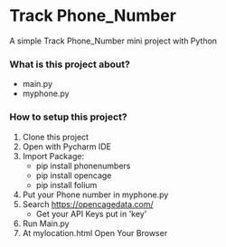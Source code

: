 # Track Phone_Number
A simple Track Phone_Number mini project with Python

### What is this project about?
- main.py
- myphone.py

### How to setup this project?
1. Clone this project
2. Open with Pycharm IDE
3. Import Package:
   - pip install phonenumbers
   - pip install opencage
   - pip install folium
4. Put your Phone number in myphone.py
5. Search https://opencagedata.com/
   - Get your API Keys put in 'key'
6. Run Main.py
7. At mylocation.html Open Your Browser
